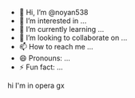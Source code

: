 - 👋 Hi, I’m @noyan538
- 👀 I’m interested in ...
- 🌱 I’m currently learning ...
- 💞️ I’m looking to collaborate on ...
- 📫 How to reach me ...
- 😄 Pronouns: ...
- ⚡ Fun fact: ...

<!---
noyan538/noyan538 is a ✨ special ✨ repository because its `README.md` (this file) appears on your GitHub profile.
You can click the Preview link to take a look at your changes.
---> hi I'm in opera gx
